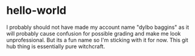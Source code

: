 # hello-world
I probably should not have made my account name "dylbo baggins" as it will probably cause confusion for possible grading and make me look unprofessional. But its a fun name so I'm sticking with it for now.
This git hub thing is essentially pure witchcraft.
